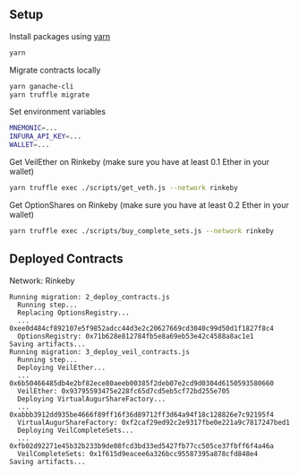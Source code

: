 ## Setup

Install packages using [yarn](https://yarnpkg.com/en/)

```bash
yarn
```

Migrate contracts locally

```bash
yarn ganache-cli
yarn truffle migrate
```

Set environment variables

```bash
MNEMONIC=...
INFURA_API_KEY=...
WALLET=...
```

Get VeilEther on Rinkeby (make sure you have at least 0.1 Ether in your wallet)

```bash
yarn truffle exec ./scripts/get_veth.js --network rinkeby
```

Get OptionShares on Rinkeby (make sure you have at least 0.2 Ether in your wallet)

```bash
yarn truffle exec ./scripts/buy_complete_sets.js --network rinkeby
```

## Deployed Contracts

Network: Rinkeby

```
Running migration: 2_deploy_contracts.js
  Running step...
  Replacing OptionsRegistry...
  ... 0xee0d484cf892107e5f9852adcc44d3e2c20627669cd3040c99d50d1f1827f8c4
  OptionsRegistry: 0x71b628e812784fb5e8a69eb53e42c4588a8ac1e1
Saving artifacts...
Running migration: 3_deploy_veil_contracts.js
  Running step...
  Deploying VeilEther...
  ... 0x6b50466485db4e2bf82ece80aeeb00385f2deb07e2cd9d0304d6150593580660
  VeilEther: 0x93795593475e228fc65d7cd5eb5cf72bd255e705
  Deploying VirtualAugurShareFactory...
  ... 0xabbb3912dd935be4666f89ff16f36d89712ff3d64a94f18c128826e7c92195f4
  VirtualAugurShareFactory: 0xf2caf29ed92c2e9317fbe0e221a9c7817247bed1
  Deploying VeilCompleteSets...
  ... 0xfb02d92271e45b32b233b9de08fcd3bd33ed5427fb77cc505ce37fbff6f4a46a
  VeilCompleteSets: 0x1f615d9eacee6a326bcc95587395a878cfd848e4
Saving artifacts...
```
